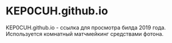 # KEP0CUH.github.io
KEP0CUH.github.io - ссылка для просмотра билда 2019 года. Используется комнатный матчмейкинг средствами фотона.
